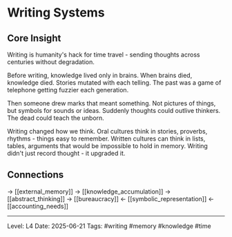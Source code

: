 # Writing Systems

## Core Insight
Writing is humanity's hack for time travel - sending thoughts across centuries without degradation.

Before writing, knowledge lived only in brains. When brains died, knowledge died. Stories mutated with each telling. The past was a game of telephone getting fuzzier each generation.

Then someone drew marks that meant something. Not pictures of things, but symbols for sounds or ideas. Suddenly thoughts could outlive thinkers. The dead could teach the unborn.

Writing changed how we think. Oral cultures think in stories, proverbs, rhythms - things easy to remember. Written cultures can think in lists, tables, arguments that would be impossible to hold in memory. Writing didn't just record thought - it upgraded it.

## Connections
→ [[external_memory]]
→ [[knowledge_accumulation]]
→ [[abstract_thinking]]
→ [[bureaucracy]]
← [[symbolic_representation]]
← [[accounting_needs]]

---
Level: L4
Date: 2025-06-21
Tags: #writing #memory #knowledge #time